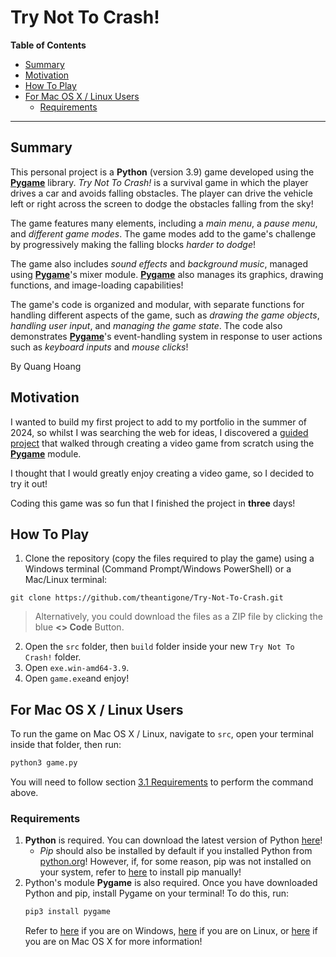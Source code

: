 # Try Not To Crash!

<!-- START doctoc generated TOC please keep comment here to allow auto update -->
<!-- DON'T EDIT THIS SECTION, INSTEAD RE-RUN doctoc TO UPDATE -->
**Table of Contents**

- [Summary](#summary)
- [Motivation](#motivation)
- [How To Play](#how-to-play)
- [For Mac OS X / Linux Users](#for-mac-os-x--linux-users)
  - [Requirements](#requirements)

<!-- END doctoc generated TOC please keep comment here to allow auto update -->

---

## Summary

This personal project is a **Python** (version 3.9) game developed using the [**Pygame**](https://www.pygame.org/) library. _Try Not To Crash!_ is a survival game in which the player drives a car and avoids falling obstacles. The player can drive the vehicle left or right across the screen to dodge the obstacles falling from the sky!

The game features many elements, including a _main menu_, a _pause menu_, and _different game modes_. The game modes add to the game's challenge by progressively making the falling blocks _harder to dodge_!

The game also includes _sound effects_ and _background music_, managed using [**Pygame**](https://www.pygame.org/)'s mixer module. [**Pygame**](https://www.pygame.org/) also manages its graphics, drawing functions, and image-loading capabilities!

The game's code is organized and modular, with separate functions for handling different aspects of the game, such as _drawing the game objects_, _handling user input_, and _managing the game state_. The code also demonstrates [**Pygame**](https://www.pygame.org/)'s event-handling system in response to user actions such as _keyboard inputs_ and _mouse clicks_!

By Quang Hoang

## Motivation

I wanted to build my first project to add to my portfolio in the summer of 2024, so whilst I was searching the web for ideas, I discovered a [guided project](https://pythonprogramming.net/pygame-python-3-part-1-intro/) that walked through creating a video game from scratch using the [**Pygame**](https://www.pygame.org/) module.

I thought that I would greatly enjoy creating a video game, so I decided to try it out!

Coding this game was so fun that I finished the project in **three** days!

## How To Play

1. Clone the repository (copy the files required to play the game) using a Windows terminal (Command Prompt/Windows PowerShell) or a Mac/Linux terminal:
```
git clone https://github.com/theantigone/Try-Not-To-Crash.git
```
> Alternatively, you could download the files as a ZIP file by clicking the blue **<> Code** Button.

2. Open the `src` folder, then `build` folder inside your new `Try Not To Crash!` folder.
3. Open `exe.win-amd64-3.9`.
4. Open `game.exe`and enjoy!

## For Mac OS X / Linux Users

To run the game on Mac OS X / Linux, navigate to `src`, open your terminal inside that folder, then run:
```bash
python3 game.py
```

You will need to follow section [3.1 Requirements](#31-requirements) to perform the command above.

### Requirements

1. **Python** is required. You can download the latest version of Python [here](https://www.python.org/downloads/)!
   - *Pip* should also be installed by default if you installed Python from [python.org](https://www.python.org/)! However, if, for some reason, pip was not installed on your system, refer to [here](https://python.land/virtual-environments/installing-packages-with-pip#Python_Install_Pip) to install pip manually!
2. Python's module **Pygame** is also required. Once you have downloaded Python and pip, install Pygame on your terminal! To do this, run:
   ```bash
   pip3 install pygame
   ```
   Refer to [here](https://www.geeksforgeeks.org/how-to-install-pygame-in-windows/) if you are on Windows, [here](https://www.geeksforgeeks.org/install-pygame-in-linux/) if you are on Linux, or [here](https://www.geeksforgeeks.org/install-pygame-in-macos/) if you are on Mac OS X for more information!

